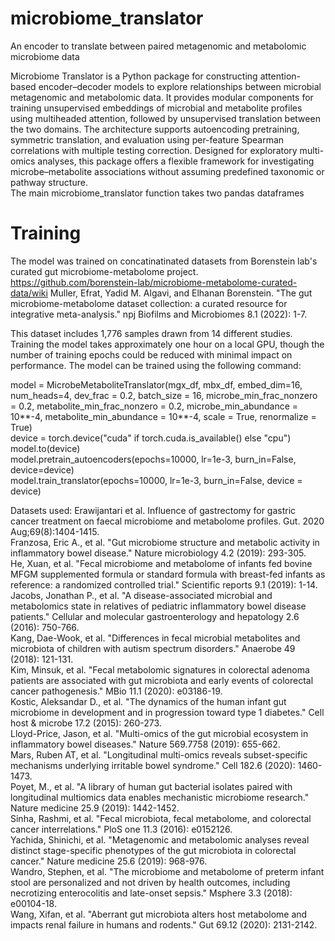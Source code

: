 # microbiome_translator
An encoder to translate between paired metagenomic and metabolomic microbiome data

Microbiome Translator is a Python package for constructing attention-based encoder–decoder models to explore relationships between microbial metagenomic and metabolomic data. It provides modular components for training unsupervised embeddings of microbial and metabolite profiles using multiheaded attention, followed by unsupervised translation between the two domains. The architecture supports autoencoding pretraining, symmetric translation, and evaluation using per-feature Spearman correlations with multiple testing correction. Designed for exploratory multi-omics analyses, this package offers a flexible framework for investigating microbe–metabolite associations without assuming predefined taxonomic or pathway structure.<br/>
The main microbiome_translator function takes two pandas dataframes

# Training
The model was trained on concatinatinated datasets from Borenstein lab's curated gut microbiome-metabolome project.
https://github.com/borenstein-lab/microbiome-metabolome-curated-data/wiki
Muller, Efrat, Yadid M. Algavi, and Elhanan Borenstein. "The gut microbiome-metabolome dataset collection: a curated resource for integrative meta-analysis." npj Biofilms and Microbiomes 8.1 (2022): 1-7.

This dataset includes 1,776 samples drawn from 14 different studies. Training the model takes approximately one hour on a local GPU, though the number of training epochs could be reduced with minimal impact on performance. The model can be trained using the following command:

model = MicrobeMetaboliteTranslator(mgx_df, mbx_df, embed_dim=16, num_heads=4, dev_frac = 0.2, batch_size = 16, microbe_min_frac_nonzero = 0.2, metabolite_min_frac_nonzero = 0.2, microbe_min_abundance = 10**-4, metabolite_min_abundance = 10**-4, scale = True, renormalize = True)<br/>
device = torch.device("cuda" if torch.cuda.is_available() else "cpu")<br/>
model.to(device)<br/>
model.pretrain_autoencoders(epochs=10000, lr=1e-3, burn_in=False, device=device)<br/>
model.train_translator(epochs=10000, lr=1e-3, burn_in=False, device = device)<br/>

Datasets used:
Erawijantari et al. Influence of gastrectomy for gastric cancer treatment on faecal microbiome and metabolome profiles. Gut. 2020 Aug;69(8):1404-1415.<br/>
Franzosa, Eric A., et al. "Gut microbiome structure and metabolic activity in inflammatory bowel disease." Nature microbiology 4.2 (2019): 293-305.<br/>
He, Xuan, et al. "Fecal microbiome and metabolome of infants fed bovine MFGM supplemented formula or standard formula with breast-fed infants as reference: a randomized controlled trial." Scientific reports 9.1 (2019): 1-14.<br/>
Jacobs, Jonathan P., et al. "A disease-associated microbial and metabolomics state in relatives of pediatric inflammatory bowel disease patients." Cellular and molecular gastroenterology and hepatology 2.6 (2016): 750-766.<br/>
Kang, Dae-Wook, et al. "Differences in fecal microbial metabolites and microbiota of children with autism spectrum disorders." Anaerobe 49 (2018): 121-131.<br/>
Kim, Minsuk, et al. "Fecal metabolomic signatures in colorectal adenoma patients are associated with gut microbiota and early events of colorectal cancer pathogenesis." MBio 11.1 (2020): e03186-19.<br/>
Kostic, Aleksandar D., et al. "The dynamics of the human infant gut microbiome in development and in progression toward type 1 diabetes." Cell host & microbe 17.2 (2015): 260-273.<br/>
Lloyd-Price, Jason, et al. "Multi-omics of the gut microbial ecosystem in inflammatory bowel diseases." Nature 569.7758 (2019): 655-662.<br/>
Mars, Ruben AT, et al. "Longitudinal multi-omics reveals subset-specific mechanisms underlying irritable bowel syndrome." Cell 182.6 (2020): 1460-1473.<br/>
Poyet, M., et al. "A library of human gut bacterial isolates paired with longitudinal multiomics data enables mechanistic microbiome research." Nature medicine 25.9 (2019): 1442-1452.<br/>
Sinha, Rashmi, et al. "Fecal microbiota, fecal metabolome, and colorectal cancer interrelations." PloS one 11.3 (2016): e0152126.<br/>
Yachida, Shinichi, et al. "Metagenomic and metabolomic analyses reveal distinct stage-specific phenotypes of the gut microbiota in colorectal cancer." Nature medicine 25.6 (2019): 968-976.<br/>
Wandro, Stephen, et al. "The microbiome and metabolome of preterm infant stool are personalized and not driven by health outcomes, including necrotizing enterocolitis and late-onset sepsis." Msphere 3.3 (2018): e00104-18.<br/>
Wang, Xifan, et al. "Aberrant gut microbiota alters host metabolome and impacts renal failure in humans and rodents." Gut 69.12 (2020): 2131-2142.<br/>
